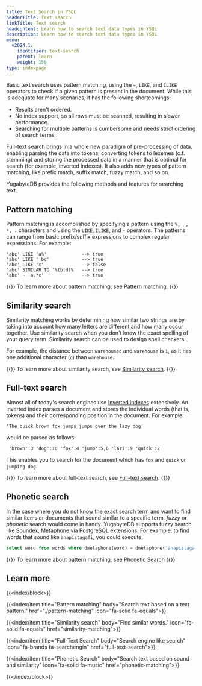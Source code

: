 ```yaml
---
title: Text Search in YSQL
headerTitle: Text search
linkTitle: Text search
headcontent: Learn how to search text data types in YSQL
description: Learn how to search text data types in YSQL
menu:
  v2024.1:
    identifier: text-search
    parent: learn
    weight: 150
type: indexpage
---
```


Basic text search uses pattern matching, using the `=`, `LIKE`, and `ILIKE` operators to check if a given pattern is present in the document. While this is adequate for many scenarios, it has the following shortcomings:

- Results aren't ordered.
- No index support, so all rows must be scanned, resulting in slower performance.
- Searching for multiple patterns is cumbersome and needs strict ordering of search terms.

Full-text search brings in a whole new paradigm of pre-processing of data, enabling parsing the data into tokens, converting tokens to lexemes (c.f. stemming) and storing the processed data in a manner that is optimal for search (for example, inverted indexes). It also adds new types of pattern matching, like prefix match, suffix match, fuzzy match, and so on.

YugabyteDB provides the following methods and features for searching text.

## Pattern matching

Pattern matching is accomplished by specifying a pattern using the `%, _, *, .` characters and using the `LIKE`, `ILIKE`, and `~` operators. The patterns can range from basic prefix/suffix expressions to complex regular expressions. For example:

```sql{.nocopy}
'abc' LIKE 'a%'             --> true
'abc' LIKE '_bc'            --> true
'abc' LIKE 'c'              --> false
'abc' SIMILAR TO '%(b|d)%'  --> true
'abc' ~ 'a.*c'              --> true
```

{{<lead link="./pattern-matching">}}
To learn more about pattern matching, see [Pattern matching](./pattern-matching).
{{</lead>}}

## Similarity search

Similarity matching works by determining how similar two strings are by taking into account how many letters are different and how many occur together. Use similarity search when you don't know the exact spelling of your query term. Similarity search can be used to design spell checkers.

For example, the distance between `warehoused` and `warehouse` is `1`, as it has one additional character (`d`) than `warehouse`.

{{<lead link="./similarity-matching">}}
To learn more about similarity search, see [Similarity search](./similarity-matching).
{{</lead>}}

## Full-text search

Almost all of today's search engines use [Inverted indexes](https://en.wikipedia.org/wiki/Inverted_index) extensively. An inverted index parses a document and stores the individual words (that is, tokens) and their corresponding position in the document. For example:

```sql{.nocopy}
'The quick brown fox jumps jumps over the lazy dog'
```

would be parsed as follows:

```sql{.nocopy}
 'brown':3 'dog':10 'fox':4 'jump':5,6 'lazi':9 'quick':2
```

This enables you to search for the document which has `fox` and `quick` or `jumping dog`.

{{<lead link="./full-text-search">}}
To learn more about full-text search, see [Full-text search](./full-text-search).
{{</lead>}}

## Phonetic search

In the case where you do not know the exact search term and want to find similar items or documents that sound similar to a specific term, _fuzzy_ or _phonetic_ search would come in handy. YugabyteDB supports fuzzy search like Soundex, Metaphone via PostgreSQL extensions. For example, to find words that sound like `anapistagafi`, you could execute,

```sql
select word from words where dmetaphone(word) = dmetaphone('anapistagafi') limit 5;
```

{{<lead link="./phonetic-matching">}}
To learn more about pattern matching, see [Phonetic Search](./phonetic-matching)
{{</lead>}}

## Learn more

{{<index/block>}}

{{<index/item
    title="Pattern matching"
    body="Search text based on a text pattern."
    href="./pattern-matching"
    icon="fa-solid fa-equals">}}

{{<index/item
    title="Similarity search"
    body="Find similar words."
    icon="fa-solid fa-equals"
    href="similarity-matching">}}

{{<index/item
    title="Full-Text Search"
    body="Search engine like search"
    icon="fa-brands fa-searchengin"
    href="full-text-search">}}

{{<index/item
    title="Phonetic Search"
    body="Search text based on sound and similarity"
    icon="fa-solid fa-music"
    href="phonetic-matching">}}

{{</index/block>}}
